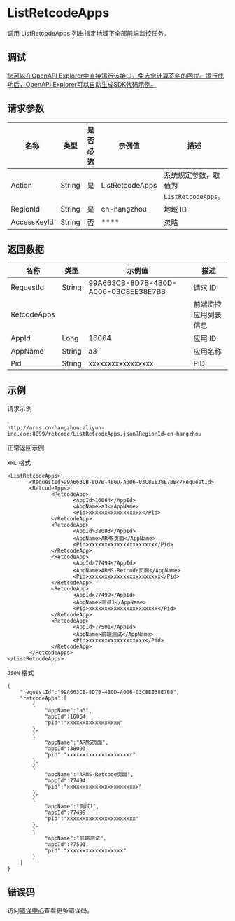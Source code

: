 # ListRetcodeApps

调用 ListRetcodeApps 列出指定地域下全部前端监控任务。

## 调试

[您可以在OpenAPI Explorer中直接运行该接口，免去您计算签名的困扰。运行成功后，OpenAPI Explorer可以自动生成SDK代码示例。](https://api.aliyun.com/#product=ARMS&api=ListRetcodeApps&type=RPC&version=2019-08-08)

## 请求参数

|名称|类型|是否必选|示例值|描述|
|--|--|----|---|--|
|Action|String|是|ListRetcodeApps|系统规定参数，取值为 `ListRetcodeApps`。 |
|RegionId|String|是|cn-hangzhou|地域 ID |
|AccessKeyId|String|否|\*\*\*\*|忽略 |

## 返回数据

|名称|类型|示例值|描述|
|--|--|---|--|
|RequestId|String|99A663CB-8D7B-4B0D-A006-03C8EE38E7BB|请求 ID |
|RetcodeApps| | |前端监控应用列表信息 |
|AppId|Long|16064|应用 ID |
|AppName|String|a3|应用名称 |
|Pid|String|xxxxxxxxxxxxxxxxx|PID |

## 示例

请求示例

```

http://arms.cn-hangzhou.aliyun-inc.com:8099/retcode/ListRetcodeApps.json?RegionId=cn-hangzhou

```

正常返回示例

`XML` 格式

```
<ListRetcodeApps>
       <RequestId>99A663CB-8D7B-4B0D-A006-03C8EE38E7BB</RequestId>
       <RetcodeApps>
              <RetcodeApp>
                     <AppId>16064</AppId>
                     <AppName>a3</AppName>
                     <Pid>xxxxxxxxxxxxxxxxx</Pid>
              </RetcodeApp>
              <RetcodeApp>
                     <AppId>38093</AppId>
                     <AppName>ARMS页面</AppName>
                     <Pid>xxxxxxxxxxxxxxxxxxxxx</Pid>
              </RetcodeApp>
              <RetcodeApp>
                     <AppId>77494</AppId>
                     <AppName>ARMS-Retcode页面</AppName>
                     <Pid>xxxxxxxxxxxxxxxxxxxxxxx</Pid>
              </RetcodeApp>
              <RetcodeApp>
                     <AppId>77499</AppId>
                     <AppName>测试1</AppName>
                     <Pid>xxxxxxxxxxxxxxxxxxxxxx</Pid>
              </RetcodeApp>
              <RetcodeApp>
                     <AppId>77501</AppId>
                     <AppName>前端测试</AppName>
                     <Pid>xxxxxxxxxxxxxxxxxx</Pid>
              </RetcodeApp>
       </RetcodeApps>
</ListRetcodeApps>
```

`JSON` 格式

```
{
	"requestId":"99A663CB-8D7B-4B0D-A006-03C8EE38E7BB",
	"retcodeApps":[
		{
			"appName":"a3",
			"appId":16064,
			"pid":"xxxxxxxxxxxxxxxxx"
		},
		{
			"appName":"ARMS页面",
			"appId":38093,
			"pid":"xxxxxxxxxxxxxxxxxxxxx"
		},
		{
			"appName":"ARMS-Retcode页面",
			"appId":77494,
			"pid":"xxxxxxxxxxxxxxxxxxxxxxx"
		},
		{
			"appName":"测试1",
			"appId":77499,
			"pid":"xxxxxxxxxxxxxxxxxxxxxx"
		},
		{
			"appName":"前端测试",
			"appId":77501,
			"pid":"xxxxxxxxxxxxxxxxxx"
		}
	]
}
```

## 错误码

访问[错误中心](https://error-center.alibabacloud.com/status/product/ARMS)查看更多错误码。

